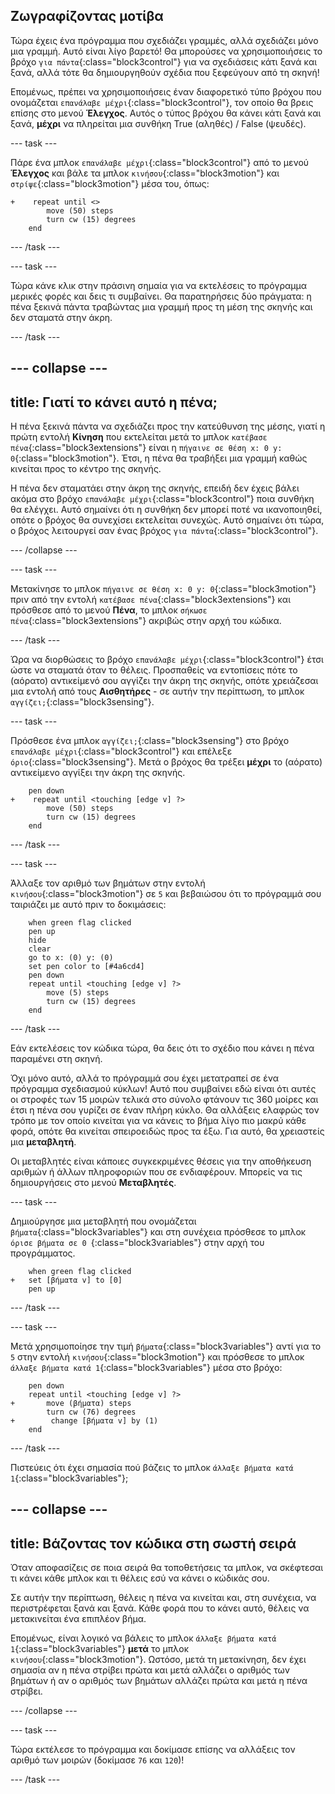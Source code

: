 ## Ζωγραφίζοντας μοτίβα

Τώρα έχεις ένα πρόγραμμα που σχεδιάζει γραμμές, αλλά σχεδιάζει μόνο μια γραμμή. Αυτό είναι λίγο βαρετό! Θα μπορούσες να χρησιμοποιήσεις το βρόχο `για πάντα`{:class="block3control"} για να σχεδιάσεις κάτι ξανά και ξανά, αλλά τότε θα δημιουργηθούν σχέδια που ξεφεύγουν από τη σκηνή!

Επομένως, πρέπει να χρησιμοποιήσεις έναν διαφορετικό τύπο βρόχου που ονομάζεται `επανάλαβε μέχρι`{:class="block3control"}, τον οποίο θα βρεις επίσης στο μενού **Έλεγχος**. Αυτός ο τύπος βρόχου θα κάνει κάτι ξανά και ξανά, **μέχρι** να πληρείται μια συνθήκη True (αληθές) / False (ψευδές).

--- task ---

Πάρε ένα μπλοκ `επανάλαβε μέχρι`{:class="block3control"} από το μενού **Έλεγχος** και βάλε τα μπλοκ `κινήσου`{:class="block3motion"} και `στρίψε`{:class="block3motion"} μέσα του, όπως:

```blocks3
+    repeat until <> 
        move (50) steps
        turn cw (15) degrees
    end
```

--- /task ---

--- task ---

Τώρα κάνε κλικ στην πράσινη σημαία για να εκτελέσεις το πρόγραμμα μερικές φορές και δεις τι συμβαίνει. Θα παρατηρήσεις δύο πράγματα: η πένα ξεκινά πάντα τραβώντας μια γραμμή προς τη μέση της σκηνής και δεν σταματά στην άκρη.

--- /task ---

--- collapse ---
---
title: Γιατί το κάνει αυτό η πένα;
---

Η πένα ξεκινά πάντα να σχεδιάζει προς την κατεύθυνση της μέσης, γιατί η πρώτη εντολή **Κίνηση** που εκτελείται μετά το μπλοκ `κατέβασε πένα`{:class="block3extensions"} είναι η `πήγαινε σε θέση x: 0 y: 0`{:class="block3motion"}. Έτσι, η πένα θα τραβήξει μια γραμμή καθώς κινείται προς το κέντρο της σκηνής.

Η πένα δεν σταματάει στην άκρη της σκηνής, επειδή δεν έχεις βάλει ακόμα στο βρόχο `επανάλαβε μέχρι`{:class="block3control"} ποια συνθήκη θα ελέγχει. Αυτό σημαίνει ότι η συνθήκη δεν μπορεί ποτέ να ικανοποιηθεί, οπότε ο βρόχος θα συνεχίσει εκτελείται συνεχώς. Αυτό σημαίνει ότι τώρα, ο βρόχος λειτουργεί σαν ένας βρόχος `για πάντα`{:class="block3control"}.

--- /collapse ---

--- task ---

Μετακίνησε το μπλοκ `πήγαινε σε θέση x: 0 y: 0`{:class="block3motion"} πριν από την εντολή `κατέβασε πένα`{:class="block3extensions"} και πρόσθεσε από το μενού **Πένα**, το μπλοκ `σήκωσε πένα`{:class="block3extensions"} ακριβώς στην αρχή του κώδικα.

--- /task ---

Ώρα να διορθώσεις το βρόχο `επανάλαβε μέχρι`{:class="block3control"} έτσι ώστε να σταματά όταν το θέλεις. Προσπαθείς να εντοπίσεις πότε το (αόρατο) αντικείμενό σου αγγίζει την άκρη της σκηνής, οπότε χρειάζεσαι μια εντολή από τους **Αισθητήρες** - σε αυτήν την περίπτωση, το μπλοκ `αγγίζει;`{:class="block3sensing"}.

--- task ---

Πρόσθεσε ένα μπλοκ `αγγίζει;`{:class="block3sensing"} στο βρόχο `επανάλαβε μέχρι`{:class="block3control"} και επέλεξε `όριο`{:class="block3sensing"}. Μετά ο βρόχος θα τρέξει **μέχρι** το (αόρατο) αντικείμενο αγγίξει την άκρη της σκηνής.

```blocks3
    pen down
+    repeat until <touching [edge v] ?> 
        move (50) steps
        turn cw (15) degrees
    end
```

--- /task ---

--- task ---

Άλλαξε τον αριθμό των βημάτων στην εντολή `κινήσου`{:class="block3motion"} σε `5` και βεβαιώσου ότι το πρόγραμμά σου ταιριάζει με αυτό πριν το δοκιμάσεις:

```blocks3
    when green flag clicked
    pen up
    hide
    clear
    go to x: (0) y: (0)
    set pen color to [#4a6cd4]
    pen down
    repeat until <touching [edge v] ?> 
        move (5) steps
        turn cw (15) degrees
    end
```

--- /task ---

Εάν εκτελέσεις τον κώδικα τώρα, θα δεις ότι το σχέδιο που κάνει η πένα παραμένει στη σκηνή.

Όχι μόνο αυτό, αλλά το πρόγραμμά σου έχει μετατραπεί σε ένα πρόγραμμα σχεδιασμού κύκλων! Αυτό που συμβαίνει εδώ είναι ότι αυτές οι στροφές των 15 μοιρών τελικά στο σύνολο φτάνουν τις 360 μοίρες και έτσι η πένα σου γυρίζει σε έναν πλήρη κύκλο. Θα αλλάξεις ελαφρώς τον τρόπο με τον οποίο κινείται για να κάνεις το βήμα λίγο πιο μακρύ κάθε φορά, οπότε θα κινείται σπειροειδώς προς τα έξω. Για αυτό, θα χρειαστείς μια **μεταβλητή**.

Οι μεταβλητές είναι κάποιες συγκεκριμένες θέσεις για την αποθήκευση αριθμών ή άλλων πληροφοριών που σε ενδιαφέρουν. Μπορείς να τις δημιουργήσεις στο μενού **Μεταβλητές**.

--- task ---

Δημιούργησε μια μεταβλητή που ονομάζεται `βήματα`{:class="block3variables"} και στη συνέχεια πρόσθεσε το μπλοκ `όρισε βήματα σε 0 `{:class="block3variables"} στην αρχή του προγράμματος.

```blocks3
    when green flag clicked
+   set [βήματα v] to [0]
    pen up
```

--- /task ---

--- task ---

Μετά χρησιμοποίησε την τιμή `βήματα`{:class="block3variables"} αντί για το `5` στην εντολή `κινήσου`{:class="block3motion"} και πρόσθεσε το μπλοκ `άλλαξε βήματα κατά 1`{:class="block3variables"} μέσα στο βρόχο:

```blocks3
    pen down
    repeat until <touching [edge v] ?> 
+       move (βήματα) steps
        turn cw (76) degrees
+        change [βήματα v] by (1)
    end
```

--- /task ---

Πιστεύεις ότι έχει σημασία πού βάζεις το μπλοκ `άλλαξε βήματα κατά 1`{:class="block3variables"};

--- collapse ---
---
title: Βάζοντας τον κώδικα στη σωστή σειρά
---

Όταν αποφασίζεις σε ποια σειρά θα τοποθετήσεις τα μπλοκ, να σκέφτεσαι τι κάνει κάθε μπλοκ και τι θέλεις εσύ να κάνει ο κώδικάς σου.

Σε αυτήν την περίπτωση, θέλεις η πένα να κινείται και, στη συνέχεια, να περιστρέφεται ξανά και ξανά. Κάθε φορά που το κάνει αυτό, θέλεις να μετακινείται ένα επιπλέον βήμα.

Επομένως, είναι λογικό να βάλεις το μπλοκ `άλλαξε βήματα κατά 1`{:class="block3variables"} **μετά** το μπλοκ `κινήσου`{:class="block3motion"}. Ωστόσο, μετά τη μετακίνηση, δεν έχει σημασία αν η πένα στρίβει πρώτα και μετά αλλάζει ο αριθμός των βημάτων ή αν ο αριθμός των βημάτων αλλάζει πρώτα και μετά η πένα στρίβει.

--- /collapse ---

--- task ---

Τώρα εκτέλεσε το πρόγραμμα και δοκίμασε επίσης να αλλάξεις τον αριθμό των μοιρών (δοκίμασε `76` και `120`)!

--- /task ---